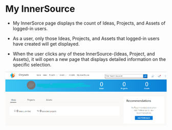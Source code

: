 # My InnerSource<br>

- My InnerSorce page displays the count of Ideas, Projects, and Assets of logged-in users.

- As a user, only those Ideas, Projects, and Assets that logged-in users have created will get displayed.

- When the user clicks any of these InnerSource-(Ideas, Project, and Assets), it will open a new page that displays detailed information on the specific selection.

![Innersource.png](/attachments/Innersource-17a12cc5-1690-4f32-81bc-6d89a7a0d08e.png)



